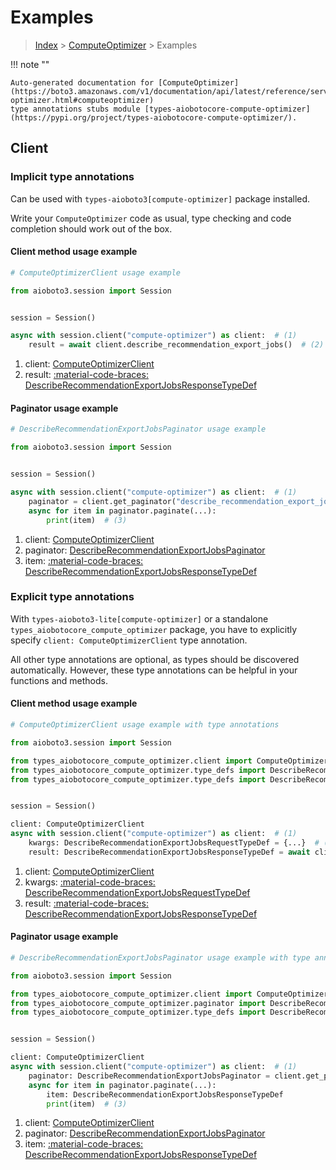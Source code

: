 # Examples

> [Index](../README.md) > [ComputeOptimizer](./README.md) > Examples

!!! note ""

    Auto-generated documentation for [ComputeOptimizer](https://boto3.amazonaws.com/v1/documentation/api/latest/reference/services/compute-optimizer.html#computeoptimizer)
    type annotations stubs module [types-aiobotocore-compute-optimizer](https://pypi.org/project/types-aiobotocore-compute-optimizer/).

## Client

### Implicit type annotations

Can be used with `types-aioboto3[compute-optimizer]` package installed.

Write your `ComputeOptimizer` code as usual,
type checking and code completion should work out of the box.



#### Client method usage example

```python
# ComputeOptimizerClient usage example

from aioboto3.session import Session


session = Session()

async with session.client("compute-optimizer") as client:  # (1)
    result = await client.describe_recommendation_export_jobs()  # (2)
```

1. client: [ComputeOptimizerClient](./client.md)
2. result: [:material-code-braces: DescribeRecommendationExportJobsResponseTypeDef](./type_defs.md#describerecommendationexportjobsresponsetypedef)



#### Paginator usage example

```python
# DescribeRecommendationExportJobsPaginator usage example

from aioboto3.session import Session


session = Session()

async with session.client("compute-optimizer") as client:  # (1)
    paginator = client.get_paginator("describe_recommendation_export_jobs")  # (2)
    async for item in paginator.paginate(...):
        print(item)  # (3)
```

1. client: [ComputeOptimizerClient](./client.md)
2. paginator: [DescribeRecommendationExportJobsPaginator](./paginators.md#describerecommendationexportjobspaginator)
3. item: [:material-code-braces: DescribeRecommendationExportJobsResponseTypeDef](./type_defs.md#describerecommendationexportjobsresponsetypedef)




### Explicit type annotations

With `types-aioboto3-lite[compute-optimizer]`
or a standalone `types_aiobotocore_compute_optimizer` package, you have to explicitly specify
`client: ComputeOptimizerClient` type annotation.

All other type annotations are optional, as types should be discovered automatically.
However, these type annotations can be helpful in your functions and methods.


#### Client method usage example

```python
# ComputeOptimizerClient usage example with type annotations

from aioboto3.session import Session

from types_aiobotocore_compute_optimizer.client import ComputeOptimizerClient
from types_aiobotocore_compute_optimizer.type_defs import DescribeRecommendationExportJobsResponseTypeDef
from types_aiobotocore_compute_optimizer.type_defs import DescribeRecommendationExportJobsRequestTypeDef


session = Session()

client: ComputeOptimizerClient
async with session.client("compute-optimizer") as client:  # (1)
    kwargs: DescribeRecommendationExportJobsRequestTypeDef = {...}  # (2)
    result: DescribeRecommendationExportJobsResponseTypeDef = await client.describe_recommendation_export_jobs(**kwargs)  # (3)
```

1. client: [ComputeOptimizerClient](./client.md)
2. kwargs: [:material-code-braces: DescribeRecommendationExportJobsRequestTypeDef](./type_defs.md#describerecommendationexportjobsrequesttypedef)
3. result: [:material-code-braces: DescribeRecommendationExportJobsResponseTypeDef](./type_defs.md#describerecommendationexportjobsresponsetypedef)



#### Paginator usage example

```python
# DescribeRecommendationExportJobsPaginator usage example with type annotations

from aioboto3.session import Session

from types_aiobotocore_compute_optimizer.client import ComputeOptimizerClient
from types_aiobotocore_compute_optimizer.paginator import DescribeRecommendationExportJobsPaginator
from types_aiobotocore_compute_optimizer.type_defs import DescribeRecommendationExportJobsResponseTypeDef


session = Session()

client: ComputeOptimizerClient
async with session.client("compute-optimizer") as client:  # (1)
    paginator: DescribeRecommendationExportJobsPaginator = client.get_paginator("describe_recommendation_export_jobs")  # (2)
    async for item in paginator.paginate(...):
        item: DescribeRecommendationExportJobsResponseTypeDef
        print(item)  # (3)
```

1. client: [ComputeOptimizerClient](./client.md)
2. paginator: [DescribeRecommendationExportJobsPaginator](./paginators.md#describerecommendationexportjobspaginator)
3. item: [:material-code-braces: DescribeRecommendationExportJobsResponseTypeDef](./type_defs.md#describerecommendationexportjobsresponsetypedef)




